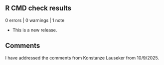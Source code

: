 ## R CMD check results

0 errors | 0 warnings | 1 note

* This is a new release.

## Comments

I have addressed the comments from Konstanze Lauseker from 10/9/2025.

